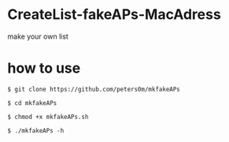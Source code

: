 # CreateList-fakeAPs-MacAdress
make your own list

# how to use

`$ git clone https://github.com/peters0m/mkfakeAPs`

`$ cd mkfakeAPs`
 
`$ chmod +x mkfakeAPs.sh`

`$ ./mkfakeAPs -h`
